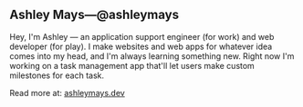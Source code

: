 ## Ashley Mays&mdash;@ashleymays

Hey, I'm Ashley &mdash; an application support engineer (for work) and web developer (for play). I make websites and web apps for whatever idea comes into my head, and I'm always learning something new. Right now I'm working on a task management app that'll let users make custom milestones for each task.

Read more at: <a href="https://ashleymays.dev">ashleymays.dev</a>